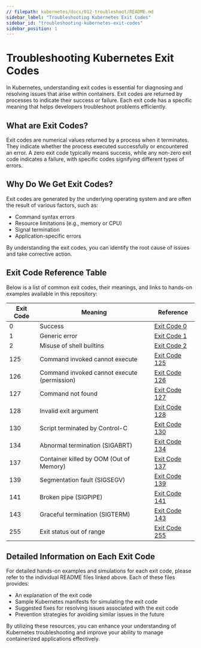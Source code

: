 ```yaml
---
// filepath: kubernetes/docs/012-troubleshoot/README.md
sidebar_label: "Troubleshooting Kubernetes Exit Codes"
sidebar_id: "troubleshooting-kubernetes-exit-codes"
sidebar_position: 1
---
```


# Troubleshooting Kubernetes Exit Codes

In Kubernetes, understanding exit codes is essential for diagnosing and resolving issues that arise within containers. Exit codes are returned by processes to indicate their success or failure. Each exit code has a specific meaning that helps developers troubleshoot problems efficiently.

## What are Exit Codes?
Exit codes are numerical values returned by a process when it terminates. They indicate whether the process executed successfully or encountered an error. A zero exit code typically means success, while any non-zero exit code indicates a failure, with specific codes signifying different types of errors.

## Why Do We Get Exit Codes?
Exit codes are generated by the underlying operating system and are often the result of various factors, such as:
- Command syntax errors
- Resource limitations (e.g., memory or CPU)
- Signal termination
- Application-specific errors

By understanding the exit codes, you can identify the root cause of issues and take corrective action.

## Exit Code Reference Table
Below is a list of common exit codes, their meanings, and links to hands-on examples available in this repository:

| Exit Code | Meaning                                      | Reference                                         |
|-----------|----------------------------------------------|--------------------------------------------------|
| 0         | Success                                      | [Exit Code 0](./exit-code-0/exit-code-0.md)         |
| 1         | Generic error                                | [Exit Code 1](./exit-code-1/exit-code-1.md)         |
| 2         | Misuse of shell builtins                     | [Exit Code 2](./exit-code-2/exit-code-2.md)         |
| 125       | Command invoked cannot execute               | [Exit Code 125](./exit-code-125/exit-code-125.md)     |
| 126       | Command invoked cannot execute (permission)  | [Exit Code 126](./exit-code-126/exit-code-126.md)     |
| 127       | Command not found                            | [Exit Code 127](./exit-code-127/exit-code-127.md)     |
| 128       | Invalid exit argument                        | [Exit Code 128](./exit-code-128/exit-code-128.md)     |
| 130       | Script terminated by Control-C              | [Exit Code 130](./exit-code-130/exit-code-130.md)     |
| 134       | Abnormal termination (SIGABRT)              | [Exit Code 134](./exit-code-134/exit-code-134.md)     |
| 137       | Container killed by OOM (Out of Memory)     | [Exit Code 137](./exit-code-137/exit-code-137.md)     |
| 139       | Segmentation fault (SIGSEGV)                | [Exit Code 139](./exit-code-139/exit-code-139.md)     |
| 141       | Broken pipe (SIGPIPE)                       | [Exit Code 141](./exit-code-141/exit-code-141.md)     |
| 143       | Graceful termination (SIGTERM)              | [Exit Code 143](./exit-code-143/exit-code-143.md)     |
| 255       | Exit status out of range                    | [Exit Code 255](./exit-code-255/exit-code-255.md)     |

## Detailed Information on Each Exit Code
For detailed hands-on examples and simulations for each exit code, please refer to the individual README files linked above. Each of these files provides:
- An explanation of the exit code
- Sample Kubernetes manifests for simulating the exit code
- Suggested fixes for resolving issues associated with the exit code
- Prevention strategies for avoiding similar issues in the future

By utilizing these resources, you can enhance your understanding of Kubernetes troubleshooting and improve your ability to manage containerized applications effectively.
